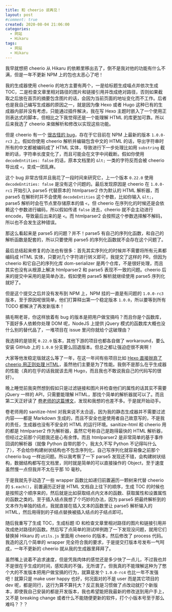 ```yaml
---
title: 和 cheerio 说再见！
layout: post
#comment: true
created: 2020-08-04 21:06:00
categories:
  - 网站
  - Hikaru
tags:
  - 网站
  - Hikaru
---
```

我早就想把 cheerio 从 Hikaru 的依赖里移出去了，倒不是我对他的功能有什么不满，但是一年不更新 NPM 上的包也太恶心了吧！
<!--more-->
我的生成器使用 cheerio 的地方主要有两个，一是给标题生成喵点并依次生成 TOC，二是检查文章里相对路径的图片和链接引用并改成绝对路径，否则如果截取之后放在首页的摘要包含图片的话，会因为当前页面的地址变化而不工作。后者也是我自己编写生成器的原因之一，就是因为像 Hexo 或者 Hugo 这种已有的生成器内部并没有考虑，只能通过插件解决，我在写 Hexo 主题时嵌入了一个使用正则表达式的脚本，但相比之下我觉得还是一个能理解 HTML 的库更加可靠。所以后来我选了 cheerio 来做解析和修改以实现这些功能。

但是 cheerio 有一个 [很古怪的 bug](https://github.com/cheeriojs/cheerio/issues/1198)，存在于它目前在 NPM 上最新的版本 `1.0.0-rc3` 上。假如你使用 cheerio 解析并编辑包含中文的 HTML 的话，导出字符串时所有的中文都被编码成了 HTML 实体，导致进行下一步处理比如用 `substring` 截断的话，字符串长度变化了，而且可能会在文字中间截断。假如你使用 `decodeEntities: false` 的话，原本文档里的 `&lt;` 一类的字符反而会被 cheerio 导出成 `<`，变成一团乱麻。

这个 bug 非常古怪并且我花了一段时间来研究它，上一个版本 `0.22.0` 使用 `decodeEntities: false` 是没有这个问题的。最后发现原因是 cheerio 在 `1.0.0-rc1` 开始引入 parse5 代替原本的 htmlparser2 作为默认的 HTML 解析器，而 parse5 在解析时并不会使用 `decodeEntities` 这个参数，比如你输入 `&lt;`，parse5 解析时会在节点里存储原本的值 `<`，但 cheerio 在序列化的时候还是会依赖这个参数进行编码，所以假如传递 `false` 进去，cheerio 就不会主动进行 encode，导致最后出来的是 `<`。而 htmlparser2 会按照这个参数选择解不解码，所以也不会发生这种错误。

那这么看起来是 parse5 的问题？并不！parse5 有自己的序列化函数，和自己的解析函数是配套的，所以只要使用 parse5 的序列化函数就不会存在这个问题了。

最后总结起来修复的办法也有很多：首先其实序列化的时候并不需要将所有元素都编码成 HTML 实体，只要对几个字符进行转义即可，我提交了这样的 PR，但因为 cheerio 和它自己的序列化库 dom-serializer 是两个仓库，不是很好处理，而且其实也没有从根源上解决 htmlparser2 和 parse5 表现不一致的问题。cheerio 后来的提交中采用的是简单办法，假如使用 parse5 解析就继续使用 parse5 序列化就好了。

但是这个提交之后并没有发布到 NPM 上，NPM 挂的一直是有问题的 `1.0.0-rc3` 版本，至于原因呢很简单，他们打算释出第一个稳定版本 `1.0.0`，所以要等到所有 TODO 都解决了再发新版本！

搞毛啊老哥，你这样放着有 bug 的版本是把用户做宝搞吗？而且你是个函数库，下面好多人依赖你处理 DOM 呢，NodeJS 上提供 jQuery 模式的函数库大概也没什么别的替代品了，一堆项目在 issue 里问你就给个这破理由？

我选择的是锁死 `0.22.0` 版本，其他下游的项目也都各自做了 workaround，要么安装 GitHub 上的 `1.0.0` 分支要么回退版本。但总之都让强迫症很不爽啊！

大家等他发稳定版就这么等了一年，在这一年间有些项目比如 [Hexo 直接抛弃了 cheerio 用正则处理 HTML](https://github.com/hexojs/hexo/issues/3677)，虽然他们主要是为了性能。我倒不是那么在乎生成器的性能（真的在乎的话我就该去用 Hugo，而且我也不敢说我自己的代码写的很好）。

晚上睡觉前我突然想到假如只是过滤链接和图片并检查他们的属性的话其实不需要 jQuery 一样的 API，只需要能理解 HTML，那找个简单的解析器就可以了。而且第二天正好读了 [卷老师的这篇博文](https://blog.phoenixlzx.com/2017/02/18/dont-ask-me-why-invent-another-planet-river-of-news/#%E7%9B%B8%E5%AF%B9%E8%B7%AF%E5%BE%84%E5%92%8C%E5%86%85%E5%AE%B9%E5%AE%89%E5%85%A8)，发现和我想的也差不多。于是就开始动手。

卷老师用的 sanitize-html 对我来说不太合适，因为我的静态生成器并不需要过滤内容——都是 Markdown 生成的，而且不安全也是使用者自己故意写的，不是我的责任，生成器也没有不安全的 HTML 的运行环境。sanitize-html 和 cheerio 用的都是 htmlparser2 作为解析器，虽然它号称自己是跑得最快的 HTML 解析器，但经过之前那个问题我还是心有余悸。而且 htmlparser2 是非常简单的基于事件回调的解析器（就像 Python 自带的那个，我太久不写 Python 不记得叫什么了），不会给你构建树状结构也不包含序列化，自己写序列化就容易像之前那个 cheerio bug 一样出问题。所以我考察了一下 parse5 发现还不错，会构建树状结构，数据结构都写在文档里，同时就是简单的可以直接操作的 Object，至于速度虽然慢一点但我并不太在乎那 10 毫秒。

于是我就先手动造了一些 wrapper 函数比如递归前置遍历一颗树来代替 cheerio 的 `$.each()`，前置遍历正好是 HTML 文档自上往下的顺序，生成 TOC 的时候也是按照这个顺序来的，然后就是比如获取结点内文本的函数、获取属性和设置属性的函数之类的。至于插入结点我想了个巧妙的办法，因为 parse5 把最终解析到的文本作为单独的结点，我就直接在插入文本的函数里让 parse5 解析输入的 HTML，然后用得到的子结点替换被插入结点的子结点即可。

随后我重写了生成 TOC，生成标题 ID 和检查文章里相对路径的图片和链接引用并改成绝对路径的函数。然后写了点简单的测试样例跑了一下发现没问题，就用它们替换掉 Hikaru 的 `utils.js` 里面用 cheerio 的版本，然后修改了 process 代码。我造的这几个简单的 wrapper 完全符合我的要求，于是提交打版本号发布一气呵成，一年不更新的 cheerio 就从我的生成器里拜拜了。

虽然嘴上说着不追求速度，但是凭我肉体的感觉还是多少快了一点儿，不过我也并不是很在乎生成的时间，感知真的不强，无所谓了。但我真的不能理解这种为了憋个大的不发版本把用户做宝搞的行为，就算是发个 `1.0.0-rc4` 也比一年不发强吧！就算只是 make user happy 也好，何况面对的不是 user 而是其它项目的 dev 呢，都是同行，这行为算不算托大？反正我是习惯做了点改动就打个新版本，即使我自己安装的都是开发版本，我也希望能把我最新的修改送到用户手上，又不是 breaking change 或者什么不能随便更新的软件，打个小版本号至于那么难吗？？？


